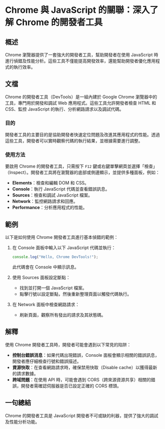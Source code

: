 <!--
Meta Description: # Chrome 與 JavaScript 的關聯：深入了解 Chrome 的開發者工具 ## 概述 Chrome 瀏覽器提供了一套強大的開發者工具，幫助開發者在使用 JavaScript 時進行偵錯及性能分析。這些工具不僅能提高開發效率，還能幫助開發者優化應用程式的執行效率。 ## 文檔 Chro...
Meta Keywords: chrome, javascript, console, 的開發者工具, devtools
-->

# Chrome 與 JavaScript 的關聯：深入了解 Chrome 的開發者工具

## 概述
Chrome 瀏覽器提供了一套強大的開發者工具，幫助開發者在使用 JavaScript 時進行偵錯及性能分析。這些工具不僅能提高開發效率，還能幫助開發者優化應用程式的執行效率。

## 文檔
Chrome 的開發者工具（DevTools）是一組內建於 Google Chrome 瀏覽器中的工具，專門用於開發和調試 Web 應用程式。這些工具允許開發者檢查 HTML 和 CSS、監控 JavaScript 的執行、分析網路請求以及調試代碼。

### 目的
開發者工具的主要目的是協助開發者快速定位問題及改進其應用程式的性能。透過這些工具，開發者可以實時觀察代碼的執行結果，並根據需要進行調整。

### 使用方法
要啟用 Chrome 的開發者工具，只需按下 `F12` 鍵或右鍵單擊網頁並選擇「檢查」（Inspect）。開發者工具將在瀏覽器的底部或側邊顯示，並提供多種面板，例如：

- **Elements**：檢查和編輯 DOM 和 CSS。
- **Console**：執行 JavaScript 代碼並查看錯誤訊息。
- **Sources**：檢查和調試 JavaScript 檔案。
- **Network**：監控網路請求和回應。
- **Performance**：分析應用程式的性能。

## 範例
以下是如何使用 Chrome 開發者工具進行基本偵錯的範例：

1. 在 Console 面板中輸入以下 JavaScript 代碼並執行：
   ```javascript
   console.log("Hello, Chrome DevTools!");
   ```
   此代碼會在 Console 中顯示訊息。

2. 使用 Sources 面板設定斷點：
   - 找到並打開一個 JavaScript 檔案。
   - 點擊行號以設定斷點，然後重新整理頁面以觸發代碼執行。

3. 在 Network 面板中檢查網路請求：
   - 刷新頁面，觀察所有發出的請求及其狀態碼。

## 解釋
使用 Chrome 開發者工具時，開發者可能會遇到以下常見的陷阱：

- **控制台錯誤消息**：如果代碼出現錯誤，Console 面板會顯示相關的錯誤訊息，開發者應仔細檢查行號和錯誤描述。
- **資源快取**：在查看網路請求時，確保禁用快取（Disable cache）以獲得最新的請求數據。
- **跨域問題**：在使用 API 時，可能會遇到 CORS（跨來源資源共享）相關的錯誤，開發者需確認伺服器是否已設定正確的 CORS 標頭。

## 一句總結
Chrome 的開發者工具是 JavaScript 開發者不可或缺的利器，提供了強大的調試及性能分析功能。